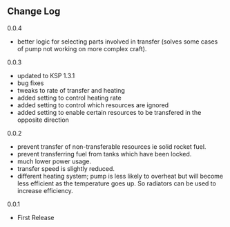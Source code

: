 ## Change Log
0.0.4
  - better logic for selecting parts involved in transfer (solves some cases of pump not working on more complex craft).

0.0.3
- updated to KSP 1.3.1
- bug fixes
- tweaks to rate of transfer and heating
- added setting to control heating rate
- added setting to control which resources are ignored
- added setting to enable certain resources to be transfered in the opposite direction

0.0.2
- prevent transfer of non-transferable resources ie solid rocket fuel.
- prevent transferring fuel from tanks which have been locked.
- much lower power usage.
- transfer speed is slightly reduced.
- different heating system; pump is less likely to overheat but will become less efficient as the temperature goes up. So radiators can be used to increase efficiency.

0.0.1    
- First Release
